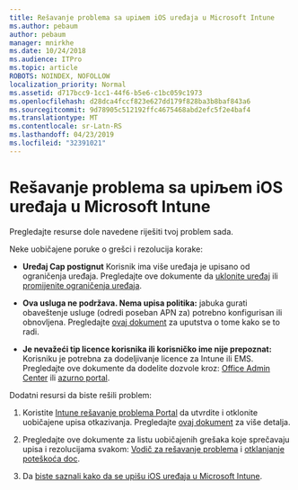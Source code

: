 ```yaml
---
title: Rešavanje problema sa upiљem iOS uređaja u Microsoft Intune
ms.author: pebaum
author: pebaum
manager: mnirkhe
ms.date: 10/24/2018
ms.audience: ITPro
ms.topic: article
ROBOTS: NOINDEX, NOFOLLOW
localization_priority: Normal
ms.assetid: d717bcc9-1cc1-44f6-b5e6-c1bc059c1973
ms.openlocfilehash: d28dca4fccf823e627dd179f828ba3b8baf843a6
ms.sourcegitcommit: 9d78905c512192ffc4675468abd2efc5f2e4baf4
ms.translationtype: MT
ms.contentlocale: sr-Latn-RS
ms.lasthandoff: 04/23/2019
ms.locfileid: "32391021"
---
```

# <a name="troubleshoot-issues-with-enrolling-ios-devices-in-microsoft-intune"></a>Rešavanje problema sa upiљem iOS uređaja u Microsoft Intune

Pregledajte resurse dole navedene riješiti tvoj problem sada. 
  
Neke uobičajene poruke o grešci i rezolucija korake:
  
- **Uređaj Cap postignut** Korisnik ima više uređaja je upisano od ograničenja uređaja. Pregledajte ove dokumente da [uklonite uređaj](https://docs.microsoft.com/intune/devices-wipe) ili [promijenite ograničenja uređaja](https://docs.microsoft.com/intune/enrollment-restrictions-set#set-device-limit-restrictions).
    
- **Ova usluga ne podržava. Nema upisa politika:** jabuka gurati obaveštenje usluge (odredi poseban APN za) potrebno konfigurisan ili obnovljena. Pregledajte [ovaj dokument](https://docs.microsoft.com/intune/apple-mdm-push-certificate-get) za uputstva o tome kako se to radi. 
    
- **Je nevažeći tip licence korisnika ili korisničko ime nije prepoznat:** Korisniku je potrebna za dodeljivanje licence za Intune ili EMS. Pregledajte ove dokumente da dodelite dozvole kroz: [Office Admin Center](https://docs.microsoft.com/intune/licenses-assign) ili [azurno portal](https://docs.microsoft.com/azure/active-directory/license-users-groups).
    
Dodatni resursi da biste rešili problem:
  
1. Koristite [Intune rešavanje problema Portal](https://devicemanagement.microsoft.com/#blade/Microsoft_Intune_DeviceSettings/TroubleshootBlade) da utvrdite i otklonite uobičajene upisa otkazivanja. Pregledajte [ovaj dokument](https://docs.microsoft.com/intune/help-desk-operators) za više detalja. 
    
2. Pregledajte ove dokumente za listu uobičajenih grešaka koje sprečavaju upisa i rezolucijama svakom: [Vodič za rešavanje problema](https://support.microsoft.com/help/4039809/troubleshooting-ios-device-enrollment-in-intune) i [otklanjanje poteškoća doc](https://docs.microsoft.com/intune-classic/troubleshoot/troubleshoot-device-enrollment-in-intune).
    
3. Da [biste saznali kako da se upišu iOS uređaja u Microsoft Intune](https://docs.microsoft.com/intune/ios-enroll).
    

